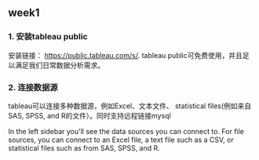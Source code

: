 
## week1

### 1. 安装tableau public
安装链接： https://public.tableau.com/s/.
tableau public可免费使用，并且足以满足我们日常数据分析需求。


### 2. 连接数据源
tableau可以连接多种数据源，例如Excel、文本文件、 statistical files(例如来自SAS, SPSS, and R的文件）。同时支持远程链接mysql

In the left sidebar you'll see the data sources you can connect to. For file sources, you can connect to an Excel file, a text file such as a CSV, or statistical files such as from SAS, SPSS, and R.
